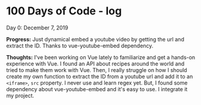 # 100 Days of Code - log
  Day 0: December 7, 2019

  **Progress:** Just dynamical embed a youtube video by getting the url and extract the ID. Thanks to vue-youtube-embed dependency. 

  **Thoughts:** I've been working on Vue lately to familiarize and get a hands-on experience with Vue. I found an API about recipes around the world and tried to make them work with Vue. Then, I really struggle on how I should create my own function to extract the ID from a youtube url and add it to an ```<iframe>```, ```src``` property. I never use and learn regex yet. But, I found some dependency about vue-youtube-embed and it's easy to use. I integrate it my project. 